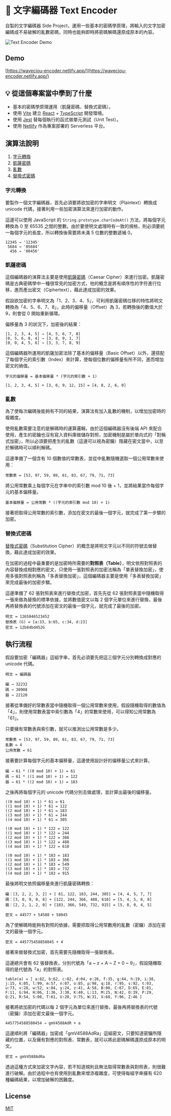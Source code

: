 # 📌 文字編碼器 Text Encoder

自製的文字編碼器 Side Project，運用一些基本的密碼學原理，將輸入的文字加密編碼成不易破解的亂數密碼，同時也能夠即時將密碼解碼還原成原本的內容。

![Text Encoder Demo](https://user-images.githubusercontent.com/17502097/229436798-5becbe2d-c13e-4d1b-8cb8-2edb8e21ddc6.gif 'Text Encoder Demo')

## Demo

[https://waveciou-encoder.netlify.app/](https://waveciou-encoder.netlify.app/)

## 💡 從這個專案當中學到了什麼

- 基本的密碼學原理運用（凱薩密碼、替換式密碼）。
- 使用 [Vite](https://vitejs.dev/) 建立 [React](https://zh-hant.reactjs.org/) + [TypeScript](https://www.typescriptlang.org/) 開發環境。
- 使用 [Jest](https://jestjs.io/) 替每個執行的函式做單元測試（Unit Test）。
- 使用 [Netlify](https://www.netlify.com/) 作為專案部署的 Serverless 平台。

## 演算法說明

1. [字元轉換](#字元轉換)
2. [凱薩密碼](#凱薩密碼)
3. [亂數](#亂數)
4. [替換式密碼](#替換式密碼)

### 字元轉換

要製作一個文字編碼器，首先必須要將欲加密的字串明文（Plaintext）轉換成 unicode 代碼，接著利用一些加密演算法來進行加密的動作。

這邊可以使用 JavaScript 的 `String.prototype.charCodeAt()` 方法，將每個字元轉換為 0 至 65535 之間的整數。由於要使明文處理時有一致的規格，則必須要統一每個字元的長度，所以轉換後需要將未滿 5 位數的整數遞補 0。

```
12345 → '12345'
 5684 → '05684'
  456 → '00456'
```

### 凱薩密碼

這個編碼器的演算法主要是使用[凱薩密碼](https://zh.wikipedia.org/wiki/%E5%87%B1%E6%92%92%E5%AF%86%E7%A2%BC)（Caesar Cipher）來進行加密。凱薩密碼是古典密碼學中一種很常見的加密方式，他的概念是將有順序性的字符進行位移，進而產出密文（Ciphertext），藉此達成加密的效果。

假設欲加密的字串明文為「1、2、3、4、5」，可利用凱薩密碼位移的特性將明文轉換為「4、5、6、7、8」，此時的偏移量（Offset）為 3，若轉換後的數值大於 9，則會從 0 開始重新循環。

偏移量為 3 的狀況下，加密後的結果：

```
[1, 2, 3, 4, 5] → [4, 5, 6, 7, 8]
[0, 5, 6, 8, 4] → [3, 8, 9, 1, 7]
[0, 0, 4, 5, 6] → [3, 3, 7, 8, 9]
```

這個編碼器所運用的凱薩加密法除了基本的偏移量（Basic Offset）以外，還搭配了每個字元的索引數（Index）來計算，使每個位數的偏移量有所不同，進而增加密文的熵值。

```
字元的偏移量 = 基本偏移量 * (字元的索引數 + 1)
```

```
[1, 2, 3, 4, 5] + [3, 6, 9, 12, 15] = [4, 8, 2, 6, 0]
```

### 亂數

為了使每次編碼後能夠有不同的結果，演算法有加入亂數的機制，以增加加密時的複雜度。

使用亂數需要注意的是解碼時的運算邏輯，由於這個編碼器沒有後端 API 來配合使用，產生的密鑰也沒有寫入資料庫做儲存對照，加密機制是屬於單向式的「對稱式加密」，所以必須要把產生的亂數（這邊可以視為密鑰）隱藏在密文當中，以至於解碼時可以順利解碼。

這邊準備了一個含有 10 個數值的常數表，並從中亂數隨機選取一個公用常數來使用：

```
常數表 = [53, 97, 59, 89, 61, 83, 67, 79, 71, 73]
```

將公用常數乘上每個字元在字串中的索引數 mod 10 後 + 1，並將結果當作每個字元的基本偏移量。

```
基本偏移量 = 公用常數 * ((字元的索引數 mod 10) + 1)
```

接著把取得公用常數的索引數，添加在密文的最後一個字元，就完成了第一步驟的加密。

### 替換式密碼

[替換式密碼](https://zh.wikipedia.org/wiki/%E6%9B%BF%E6%8D%A2%E5%BC%8F%E5%AF%86%E7%A0%81)（Substitution Cipher）的概念是將明文字元以不同的符號去做替換，藉此達成加密的效果。

在加密的過程中最重要的是加密時所需要的**對照表（Table）**，明文依照對照表的內容替換成相對應的密文，只使用一張對照表的加密法稱為「單表替換加密」，使用多張對照表則稱為「多表替換加密」，這個編碼器主要是使用「多表替換加密」來完成最後的加密步驟。

這邊準備了 62 張對照表來進行替換式加密，首先先從 62 張對照表當中隨機取得一張來做為替換的標準依據，並將數值密文以每 2 個字元單位來進行替換，最後再將替換表的代號添加在密文的最後一個字元，就完成了最後的加密。

```
明文 = 1265846523452
替換表 (G) = [a:33, b:65, c:34, d:23]
密文 = 12b84bd452G
```

## 執行流程

假設要加密「編碼器」這組字串，首先必須要先把這三個字元分別轉換成對應的 unicode 代碼。

```
明文 = 編碼器

編 → 32232
碼 → 30908
器 → 22120
```

接著從準備好的常數表當中隨機取得一個公用常數來使用，假設隨機取得的數值為「4」，則使用常數表當中索引數為「4」的常數來使用，可以得知公用常數為「61」。

只要擁有常數表與索引數，就可以推測出公用常數是多少。

```
常數表 = [53, 97, 59, 89, 61, 83, 67, 79, 71, 73]
亂數 = 4
公用常數 = 61
```

接著要計算每個字元的基本偏移量，這邊使用設計好的偏移量公式來計算。

```
編 → 61 * ((0 mod 10) + 1) = 61
碼 → 61 * ((1 mod 10) + 1) = 122
器 → 61 * ((2 mod 10) + 1) = 183
```

之後再將每個字元的 unicode 代碼分別去做處理，並計算出最後的偏移量。

```
((0 mod 10) + 1) * 61 = 61
((1 mod 10) + 1) * 61 = 122
((2 mod 10) + 1) * 61 = 183
((3 mod 10) + 1) * 61 = 244
((4 mod 10) + 1) * 61 = 305

((0 mod 10) + 1) * 122 = 122
((1 mod 10) + 1) * 122 = 244
((2 mod 10) + 1) * 122 = 366
((3 mod 10) + 1) * 122 = 488
((4 mod 10) + 1) * 122 = 610

((0 mod 10) + 1) * 183 = 183
((1 mod 10) + 1) * 183 = 366
((2 mod 10) + 1) * 183 = 549
((3 mod 10) + 1) * 183 = 732
((4 mod 10) + 1) * 183 = 915
```

最後將明文依照偏移量來進行凱薩密碼轉換：

```
編：[3, 2, 2, 3, 2] + [ 61, 122, 183, 244, 305] = [4, 4, 5, 7, 7]
碼：[3, 0, 9, 0, 8] + [122, 244, 366, 488, 610] = [5, 4, 5, 8, 8]
器：[2, 2, 1, 2, 0] + [183, 366, 549, 732, 915] = [5, 8, 0, 4, 5]

密文 = 44577 + 54588 + 58045
```

為了使解碼時能夠有對照的依據，需要把取得公用常數用的亂數（密鑰）添加在密文的最後一個字元。

```
密文 = 445775458858045 + 4
```

接著來做替換式加密，首先需要先隨機取得一張替換表。

這邊總共會有 62 張替換表，分別代號為「a ~ z + A ~ Z + 0 ~ 9」，假設隨機取得的是代號為「a」的對照表。

```
table(a) = [ a:82, b:62, c:02, d:04, e:26, f:35, g:44, h:19, i:38, j:15, k:05, l:99, m:57, n:07, o:85, p:98, q:18, r:95, s:92, t:93, u:73, v:28, w:52, x:84, y:24, z:41, A:58, B:00, C:67, D:65, E:81, F:11, G:94, H:06, I:36, J:30, K:40, L:13, M:25, N:42, O:39, P:29, Q:21, R:54, S:08, T:61, U:20, V:75, W:31, X:68, Y:96, Z:46 ]
```

接著將欲加密的代碼以每 2 個字元為單位來進行替換，最後再將替換表的代號（密鑰）添加在密文最後一個字元。

```
4457754588580454 → gmV4588AdR + a
```

這邊順利將「編碼器」加密成「gmV4588AdRa」這組密文，只要知道密鑰所隱藏的位置，以及擁有對應的對照表、常數表，就可以將此密碼解碼還原成原本的明文。

```
密文 = gmV4588AdRa
```

透過這種方式來加密文字內容，若不知道規則且無法取得常數表與對照表，則很難進行破解。由於過程中也有使用到亂數來增添複雜度，可使得每組字串擁有 620 種編碼結果，以增加破解的困難度。

## License

[MIT](https://github.com/waveciou/Encoder/blob/master/LICENSE.md)
